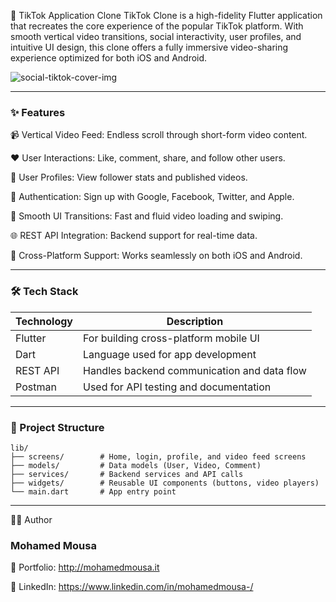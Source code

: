 🎥 TikTok Application Clone
TikTok Clone is a high-fidelity Flutter application that recreates the core experience of the popular TikTok platform. With smooth vertical video transitions, social interactivity, user profiles, and intuitive UI design, this clone offers a fully immersive video-sharing experience optimized for both iOS and Android.

![social-tiktok-cover-img](https://github.com/user-attachments/assets/f0b7c44d-2ace-490b-bf22-a4d2aa798ea7)

---

### ✨ Features

📹 Vertical Video Feed: Endless scroll through short-form video content.

❤️ User Interactions: Like, comment, share, and follow other users.

👥 User Profiles: View follower stats and published videos.

🔐 Authentication: Sign up with Google, Facebook, Twitter, and Apple.

🔄 Smooth UI Transitions: Fast and fluid video loading and swiping.

🌐 REST API Integration: Backend support for real-time data.

📱 Cross-Platform Support: Works seamlessly on both iOS and Android.

---
### 🛠️ Tech Stack

| Technology | Description                                 |
| ---------- | ------------------------------------------- |
| Flutter    | For building cross-platform mobile UI       |
| Dart       | Language used for app development           |
| REST API   | Handles backend communication and data flow |
| Postman    | Used for API testing and documentation      |

---

### 📁 Project Structure

```
lib/
├── screens/        # Home, login, profile, and video feed screens
├── models/         # Data models (User, Video, Comment)
├── services/       # Backend services and API calls
├── widgets/        # Reusable UI components (buttons, video players)
└── main.dart       # App entry point

```
---
🙋‍♂️ Author

### Mohamed Mousa

🔗 Portfolio: http://mohamedmousa.it

🔗 LinkedIn: https://www.linkedin.com/in/mohamedmousa-/
